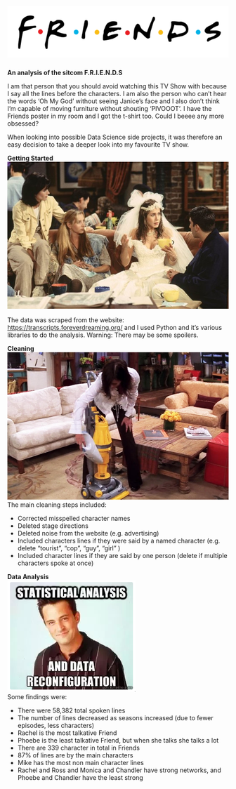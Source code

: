 # ![FRIENDS](FRIENDS_logo.png)

**An analysis of the sitcom F.R.I.E.N.D.S**

I am that person that you should avoid watching this TV Show with because I say all the lines before the characters. I am also the person who can’t hear the words ‘Oh My God’ without seeing Janice’s face and I also don’t think I’m capable of moving furniture without shouting ‘PIVOOOT’. I have the Friends poster in my room and I got the t-shirt too. Could I beeee any more obsessed?

When looking into possible Data Science side projects, it was therefore an easy decision to take a deeper look into my favourite TV show.


**Getting Started** <br/>
![Scraping](pilot.jpg)

The data was scraped from the website: https://transcripts.foreverdreaming.org/ and I used Python and it’s various libraries to do the analysis.
Warning: There may be some spoilers.

**Cleaning** <br/>
![cleaning](cleaning.jpg) <br/>
The main cleaning steps included:

* Corrected misspelled character names
* Deleted stage directions
* Deleted noise from the website (e.g. advertising)
* Included characters lines if they were said by a named character (e.g. delete “tourist”, “cop”, “guy”, “girl” )
* Included character lines if they are said by one person (delete if multiple characters spoke at once)

**Data Analysis** <br/>
![statistics](statistics.png) <br/>
Some findings were:

* There were 58,382 total spoken lines
* The number of lines decreased as seasons increased (due to fewer episodes, less characters)
* Rachel is the most talkative Friend
* Phoebe is the least talkative Friend, but when she talks she talks a lot
* There are 339 character in total in Friends
* 87% of lines are by the main characters
* Mike has the most non main character lines
* Rachel and Ross and Monica and Chandler have strong networks, and Phoebe and Chandler have the least strong



